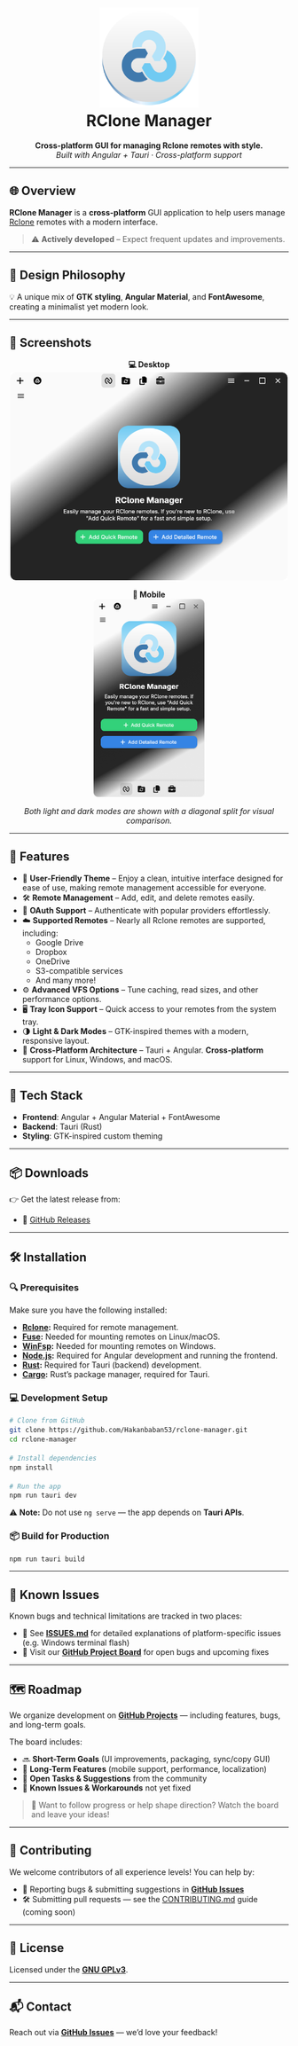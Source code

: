 <h1 align="center">
  <img src="src/assets/rclone.svg" alt="RClone Manager" height="180">
  <br>
  RClone Manager
</h1>

<p align="center">
  <b>Cross-platform GUI for managing Rclone remotes with style.</b><br>
  <i>Built with Angular + Tauri · Cross-platform support</i>
</p>

---

## 🌐 Overview

**RClone Manager** is a **cross-platform** GUI application to help users manage [Rclone](https://rclone.org/) remotes with a modern interface.

> ⚠️ **Actively developed** – Expect frequent updates and improvements.

---

## 🎨 Design Philosophy

💡 A unique mix of **GTK styling**, **Angular Material**, and **FontAwesome**, creating a minimalist yet modern look.

---

## 📸 Screenshots

<p align="center">
  <strong>💻 Desktop</strong><br/>
  <img src="assets/desktop-ui.png" alt="Desktop UI" width="500"/>
</p>

<p align="center">
  <strong>📱 Mobile</strong><br/>
  <img src="assets/mobile-ui.png" alt="Mobile UI" width="200"/>
</p>

<p align="center">
  <em>Both light and dark modes are shown with a diagonal split for visual comparison.</em>
</p>


---

## 🚀 Features

- 🎨 **User-Friendly Theme** – Enjoy a clean, intuitive interface designed for ease of use, making remote management accessible for everyone.
- 🛠 **Remote Management** – Add, edit, and delete remotes easily.
- 🔐 **OAuth Support** – Authenticate with popular providers effortlessly.
- ☁️ **Supported Remotes** – Nearly all Rclone remotes are supported, including:
  - Google Drive
  - Dropbox
  - OneDrive
  - S3-compatible services
  - And many more!
- ⚙️ **Advanced VFS Options** – Tune caching, read sizes, and other performance options.
- 🖥 **Tray Icon Support** – Quick access to your remotes from the system tray.
- 🌗 **Light & Dark Modes** – GTK-inspired themes with a modern, responsive layout.
- 🧪 **Cross-Platform Architecture** – Tauri + Angular. **Cross-platform** support for Linux, Windows, and macOS.

---

## 🔧 Tech Stack

- **Frontend**: Angular + Angular Material + FontAwesome
- **Backend**: Tauri (Rust)
- **Styling**: GTK-inspired custom theming

---

## 📦 Downloads

👉 Get the latest release from:

- 🔗 [GitHub Releases](https://github.com/Hakanbaban53/rclone-manager/releases)
---

## 🛠️ Installation

### 🔍 Prerequisites

Make sure you have the following installed:

- **[Rclone](https://rclone.org/downloads/):** Required for remote management.
- **[Fuse](https://github.com/libfuse/libfuse):** Needed for mounting remotes on Linux/macOS.
- **[WinFsp](https://github.com/billziss-gh/winfsp):** Needed for mounting remotes on Windows.
- **[Node.js](https://nodejs.org/en/download/):** Required for Angular development and running the frontend.
- **[Rust](https://www.rust-lang.org/tools/install):** Required for Tauri (backend) development.
- **[Cargo](https://doc.rust-lang.org/cargo/getting-started/installation.html):** Rust’s package manager, required for Tauri.

### 💻 Development Setup

```bash
# Clone from GitHub
git clone https://github.com/Hakanbaban53/rclone-manager.git
cd rclone-manager

# Install dependencies
npm install

# Run the app
npm run tauri dev
```

⚠️ **Note:** Do not use `ng serve` — the app depends on **Tauri APIs**.

### 📦 Build for Production

```bash
npm run tauri build
```

---

## 🐞 Known Issues

Known bugs and technical limitations are tracked in two places:

* 📄 See [**ISSUES.md**](ISSUES.md) for detailed explanations of platform-specific issues (e.g. Windows terminal flash)
* 📌 Visit our [**GitHub Project Board**](https://github.com/users/Hakanbaban53/projects/6) for open bugs and upcoming fixes

---

## 🗺️ Roadmap

We organize development on [**GitHub Projects**](https://github.com/users/Hakanbaban53/projects/6) — including features, bugs, and long-term goals.

The board includes:

* 🔜 **Short-Term Goals** (UI improvements, packaging, sync/copy GUI)
* 🚀 **Long-Term Features** (mobile support, performance, localization)
* 🧩 **Open Tasks & Suggestions** from the community
* 🐛 **Known Issues & Workarounds** not yet fixed

> 🧠 Want to follow progress or help shape direction? Watch the board and leave your ideas!

---

## 🤝 Contributing

We welcome contributors of all experience levels!
You can help by:

* 🐛 Reporting bugs & submitting suggestions in [**GitHub Issues**](https://github.com/Hakanbaban53/rclone-manager/issues)
* 🛠️ Submitting pull requests — see the [CONTRIBUTING.md](CONTRIBUTING.md) guide (coming soon)

---

## 📜 License

Licensed under the **[GNU GPLv3](LICENSE)**.

---

## 📬 Contact

Reach out via [**GitHub Issues**](https://github.com/Hakanbaban53/rclone-manager/issues) — we’d love your feedback!
